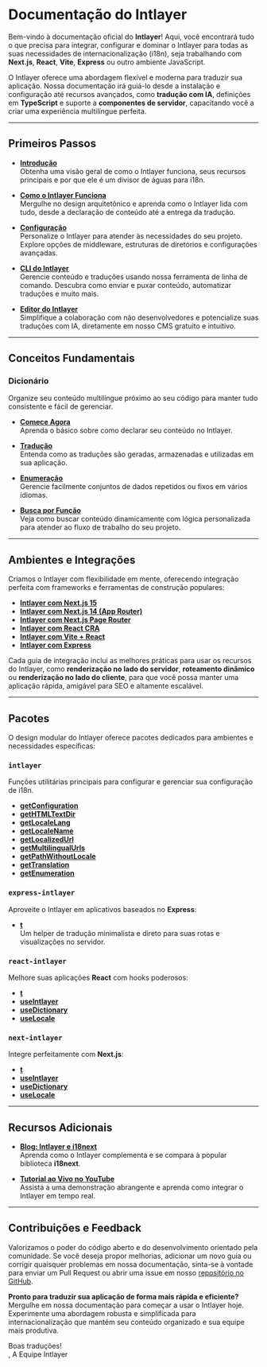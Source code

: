 # Documentação do Intlayer

Bem-vindo à documentação oficial do **Intlayer**! Aqui, você encontrará tudo o que precisa para integrar, configurar e dominar o Intlayer para todas as suas necessidades de internacionalização (i18n), seja trabalhando com **Next.js**, **React**, **Vite**, **Express** ou outro ambiente JavaScript.

O Intlayer oferece uma abordagem flexível e moderna para traduzir sua aplicação. Nossa documentação irá guiá-lo desde a instalação e configuração até recursos avançados, como **tradução com IA**, definições em **TypeScript** e suporte a **componentes de servidor**, capacitando você a criar uma experiência multilíngue perfeita.

---

## Primeiros Passos

- **[Introdução](https://github.com/aymericzip/intlayer/blob/main/docs/pt/introduction.md)**  
  Obtenha uma visão geral de como o Intlayer funciona, seus recursos principais e por que ele é um divisor de águas para i18n.

- **[Como o Intlayer Funciona](https://github.com/aymericzip/intlayer/blob/main/docs/pt/how_works_intlayer.md)**  
  Mergulhe no design arquitetônico e aprenda como o Intlayer lida com tudo, desde a declaração de conteúdo até a entrega da tradução.

- **[Configuração](https://github.com/aymericzip/intlayer/blob/main/docs/pt/configuration.md)**  
  Personalize o Intlayer para atender às necessidades do seu projeto. Explore opções de middleware, estruturas de diretórios e configurações avançadas.

- **[CLI do Intlayer](https://github.com/aymericzip/intlayer/blob/main/docs/pt/intlayer_cli.md)**  
  Gerencie conteúdo e traduções usando nossa ferramenta de linha de comando. Descubra como enviar e puxar conteúdo, automatizar traduções e muito mais.

- **[Editor do Intlayer](https://github.com/aymericzip/intlayer/blob/main/docs/pt/intlayer_visual_editor.md)**  
  Simplifique a colaboração com não desenvolvedores e potencialize suas traduções com IA, diretamente em nosso CMS gratuito e intuitivo.

---

## Conceitos Fundamentais

### Dicionário

Organize seu conteúdo multilíngue próximo ao seu código para manter tudo consistente e fácil de gerenciar.

- **[Comece Agora](https://github.com/aymericzip/intlayer/blob/main/docs/pt/dictionary/get_started.md)**  
  Aprenda o básico sobre como declarar seu conteúdo no Intlayer.

- **[Tradução](https://github.com/aymericzip/intlayer/blob/main/docs/pt/dictionary/translation.md)**  
  Entenda como as traduções são geradas, armazenadas e utilizadas em sua aplicação.

- **[Enumeração](https://github.com/aymericzip/intlayer/blob/main/docs/pt/dictionary/enumeration.md)**  
  Gerencie facilmente conjuntos de dados repetidos ou fixos em vários idiomas.

- **[Busca por Função](https://github.com/aymericzip/intlayer/blob/main/docs/pt/dictionary/function_fetching.md)**  
  Veja como buscar conteúdo dinamicamente com lógica personalizada para atender ao fluxo de trabalho do seu projeto.

---

## Ambientes e Integrações

Criamos o Intlayer com flexibilidade em mente, oferecendo integração perfeita com frameworks e ferramentas de construção populares:

- **[Intlayer com Next.js 15](https://github.com/aymericzip/intlayer/blob/main/docs/pt/intlayer_with_nextjs_15.md)**
- **[Intlayer com Next.js 14 (App Router)](https://github.com/aymericzip/intlayer/blob/main/docs/pt/intlayer_with_nextjs_14.md)**
- **[Intlayer com Next.js Page Router](https://github.com/aymericzip/intlayer/blob/main/docs/pt/intlayer_with_nextjs_page_router.md)**
- **[Intlayer com React CRA](https://github.com/aymericzip/intlayer/blob/main/docs/pt/intlayer_with_create_react_app.md)**
- **[Intlayer com Vite + React](https://github.com/aymericzip/intlayer/blob/main/docs/pt/intlayer_with_vite+react.md)**
- **[Intlayer com Express](https://github.com/aymericzip/intlayer/blob/main/docs/pt/intlayer_with_express.md)**

Cada guia de integração inclui as melhores práticas para usar os recursos do Intlayer, como **renderização no lado do servidor**, **roteamento dinâmico** ou **renderização no lado do cliente**, para que você possa manter uma aplicação rápida, amigável para SEO e altamente escalável.

---

## Pacotes

O design modular do Intlayer oferece pacotes dedicados para ambientes e necessidades específicas:

### `intlayer`

Funções utilitárias principais para configurar e gerenciar sua configuração de i18n.

- **[getConfiguration](https://github.com/aymericzip/intlayer/blob/main/docs/pt/packages/intlayer/getConfiguration.md)**
- **[getHTMLTextDir](https://github.com/aymericzip/intlayer/blob/main/docs/pt/packages/intlayer/getHTMLTextDir.md)**
- **[getLocaleLang](https://github.com/aymericzip/intlayer/blob/main/docs/pt/packages/intlayer/getLocaleLang.md)**
- **[getLocaleName](https://github.com/aymericzip/intlayer/blob/main/docs/pt/packages/intlayer/getLocaleName.md)**
- **[getLocalizedUrl](https://github.com/aymericzip/intlayer/blob/main/docs/pt/packages/intlayer/getLocalizedUrl.md)**
- **[getMultilingualUrls](https://github.com/aymericzip/intlayer/blob/main/docs/pt/packages/intlayer/getMultilingualUrls.md)**
- **[getPathWithoutLocale](https://github.com/aymericzip/intlayer/blob/main/docs/pt/packages/intlayer/getPathWithoutLocale.md)**
- **[getTranslation](https://github.com/aymericzip/intlayer/blob/main/docs/pt/packages/intlayer/getTranslation.md)**
- **[getEnumeration](https://github.com/aymericzip/intlayer/blob/main/docs/pt/packages/intlayer/getEnumeration.md)**

### `express-intlayer`

Aproveite o Intlayer em aplicativos baseados no **Express**:

- **[t](https://github.com/aymericzip/intlayer/blob/main/docs/pt/packages/express-intlayer/t.md)**  
  Um helper de tradução minimalista e direto para suas rotas e visualizações no servidor.

### `react-intlayer`

Melhore suas aplicações **React** com hooks poderosos:

- **[t](https://github.com/aymericzip/intlayer/blob/main/docs/pt/packages/react-intlayer/t.md)**
- **[useIntlayer](https://github.com/aymericzip/intlayer/blob/main/docs/pt/packages/react-intlayer/useIntlayer.md)**
- **[useDictionary](https://github.com/aymericzip/intlayer/blob/main/docs/pt/packages/react-intlayer/useDictionary.md)**
- **[useLocale](https://github.com/aymericzip/intlayer/blob/main/docs/pt/packages/react-intlayer/useLocale.md)**

### `next-intlayer`

Integre perfeitamente com **Next.js**:

- **[t](https://github.com/aymericzip/intlayer/blob/main/docs/pt/packages/next-intlayer/t.md)**
- **[useIntlayer](https://github.com/aymericzip/intlayer/blob/main/docs/pt/packages/next-intlayer/useIntlayer.md)**
- **[useDictionary](https://github.com/aymericzip/intlayer/blob/main/docs/pt/packages/next-intlayer/useDictionary.md)**
- **[useLocale](https://github.com/aymericzip/intlayer/blob/main/docs/pt/packages/next-intlayer/useLocale.md)**

---

## Recursos Adicionais

- **[Blog: Intlayer e i18next](https://github.com/aymericzip/intlayer/blob/main/docs/pt/intlayer_with_i18next.md)**  
  Aprenda como o Intlayer complementa e se compara à popular biblioteca **i18next**.

- **[Tutorial ao Vivo no YouTube](https://youtu.be/W2G7KxuSD4c?si=GyU_KpVhr61razRw)**  
  Assista a uma demonstração abrangente e aprenda como integrar o Intlayer em tempo real.

---

## Contribuições e Feedback

Valorizamos o poder do código aberto e do desenvolvimento orientado pela comunidade. Se você deseja propor melhorias, adicionar um novo guia ou corrigir quaisquer problemas em nossa documentação, sinta-se à vontade para enviar um Pull Request ou abrir uma issue em nosso [repositório no GitHub](https://github.com/aymericzip/intlayer/blob/main/docs).

**Pronto para traduzir sua aplicação de forma mais rápida e eficiente?** Mergulhe em nossa documentação para começar a usar o Intlayer hoje. Experimente uma abordagem robusta e simplificada para internacionalização que mantém seu conteúdo organizado e sua equipe mais produtiva.

Boas traduções!  
, A Equipe Intlayer
